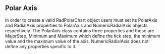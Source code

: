 ## Polar Axis
In order to create a valid RadPolarChart object users must set its PolarAxis and RadialAxis properties to PolarAxis and NumericRadialAxis objects respectively. The PolarAxis class contains three properties and these are MajorStep, Minimum and Maximum which define the tick step, the minimum value and the maximum value of the axis. NumericRadialAxis does not define any properties specific to it.

[//]: <keywords: radpolarchart, polaraxis, numeric, radialaxis>